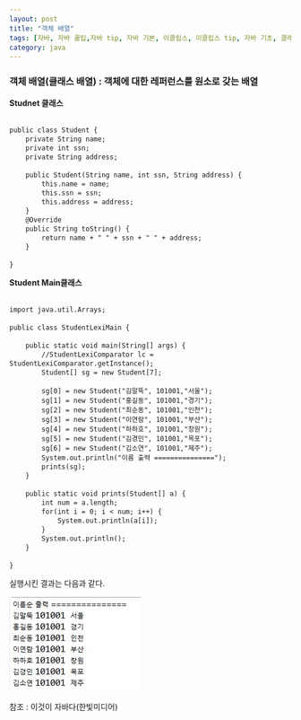```yaml
---
layout: post
title: "객체 배열"
tags: [자바, 자바 꿀팁,자바 tip, 자바 기본, 이클립스, 이클립스 tip, 자바 기초, 클래스 배열, 자바 클래스 배열, 객체 배열]
category: java
---
```

### 객체 배열(클래스 배열) : 객체에 대한 레퍼런스를 원소로 갖는 배열

**Studnet 클래스**
<pre class="line-numbers"><code class="language-java">
public class Student {
	private String name;
	private int ssn;
	private String address;

	public Student(String name, int ssn, String address) {
		this.name = name;
		this.ssn = ssn;
		this.address = address;
	}
	@Override
	public String toString() {
		return name + " " + ssn + " " + address;
	}

}
</code></pre>

**Student Main클래스**
<pre class="line-numbers"><code class="language-java">
import java.util.Arrays;

public class StudentLexiMain {

	public static void main(String[] args) {
		//StudentLexiComparator lc = StudentLexiComparator.getInstance();
		Student[] sg = new Student[7];

		sg[0] = new Student("김말뚝", 101001,"서울");
		sg[1] = new Student("홍길동", 101001,"경기");
		sg[2] = new Student("최순동", 101001,"인천");
		sg[3] = new Student("이연람", 101001,"부산");
		sg[4] = new Student("하하호", 101001,"창원");
		sg[5] = new Student("김경민", 101001,"목포");
		sg[6] = new Student("김소연", 101001,"제주");
		System.out.println("이름 출력 ===============");
		prints(sg);
	}

	public static void prints(Student[] a) {
		int num = a.length;
		for(int i = 0; i < num; i++) {
			System.out.println(a[i]);
		}
		System.out.println();
	}

}
</code></pre>

실행시킨 결과는 다음과 같다.

![array](/assets/img/object_array.JPG)



참조 : 이것이 자바다(한빛미디어)
